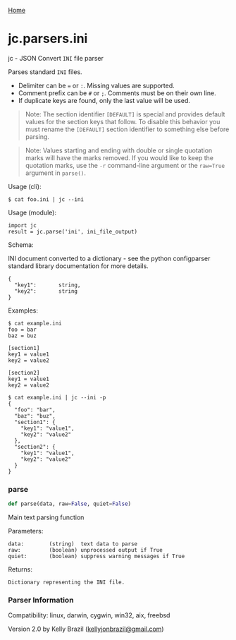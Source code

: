 [Home](https://kellyjonbrazil.github.io/jc/)
<a id="jc.parsers.ini"></a>

# jc.parsers.ini

jc - JSON Convert `INI` file parser

Parses standard `INI` files.

- Delimiter can be `=` or `:`. Missing values are supported.
- Comment prefix can be `#` or `;`. Comments must be on their own line.
- If duplicate keys are found, only the last value will be used.

> Note: The section identifier `[DEFAULT]` is special and provides default
> values for the section keys that follow. To disable this behavior you must
> rename the `[DEFAULT]` section identifier to something else before
> parsing.

> Note: Values starting and ending with double or single quotation marks
> will have the marks removed. If you would like to keep the quotation
> marks, use the `-r` command-line argument or the `raw=True` argument in
> `parse()`.

Usage (cli):

    $ cat foo.ini | jc --ini

Usage (module):

    import jc
    result = jc.parse('ini', ini_file_output)

Schema:

INI document converted to a dictionary - see the python configparser
standard library documentation for more details.

    {
      "key1":       string,
      "key2":       string
    }

Examples:

    $ cat example.ini
    foo = bar
    baz = buz

    [section1]
    key1 = value1
    key2 = value2

    [section2]
    key1 = value1
    key2 = value2

    $ cat example.ini | jc --ini -p
    {
      "foo": "bar",
      "baz": "buz",
      "section1": {
        "key1": "value1",
        "key2": "value2"
      },
      "section2": {
        "key1": "value1",
        "key2": "value2"
      }
    }

<a id="jc.parsers.ini.parse"></a>

### parse

```python
def parse(data, raw=False, quiet=False)
```

Main text parsing function

Parameters:

    data:        (string)  text data to parse
    raw:         (boolean) unprocessed output if True
    quiet:       (boolean) suppress warning messages if True

Returns:

    Dictionary representing the INI file.

### Parser Information
Compatibility:  linux, darwin, cygwin, win32, aix, freebsd

Version 2.0 by Kelly Brazil (kellyjonbrazil@gmail.com)
